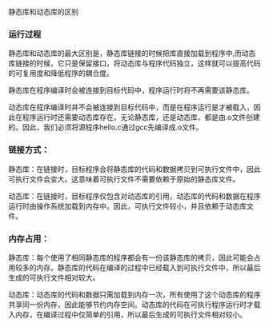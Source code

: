 静态库和动态库的区别

### 运行过程

静态库和动态库的最大区别是，静态库链接的时候把库直接加载到程序中,而动态库链接的时候，它只是保留接口，将动态库与程序代码独立，这样就可以提高代码的可复用度和降低程序的耦合度。

静态库在程序编译时会被连接到目标代码中，程序运行时将不再需要该静态库。

动态库在程序编译时并不会被连接到目标代码中，而是在程序运行是才被载入，因此在程序运行时还需要动态库存在。无论静态库，还是动态库，都是由.o文件创建的。因此，我们必须将源程序hello.c通过gcc先编译成.o文件。

### 链接方式：

静态库：在链接时，目标程序会将静态库的代码和数据拷贝到可执行文件中，因此可执行文件会变大。这意味着可执行文件不需要依赖于原始的静态库文件。

动态库：在链接时，目标程序仅包含对动态库的引用，动态库的代码和数据在程序运行时由操作系统加载到内存中。因此，可执行文件较小，并且依赖于动态库文件。

### 内存占用：

静态库：每个使用了相同静态库的程序都会有一份该静态库的拷贝，因此可能会占用较多的内存。静态库的代码在编译的过程中已经载入到可执行文件中，所以最后生成的可执行文件相对较大。

动态库：动态库的代码和数据只需加载到内存一次，所有使用了这个动态库的程序共享同一份内存，因此能够节约内存空间。动态库的代码在可执行程序运行时才载入内存，在编译过程中仅简单的引用，所以最后生成的可执行文件相对较小。
